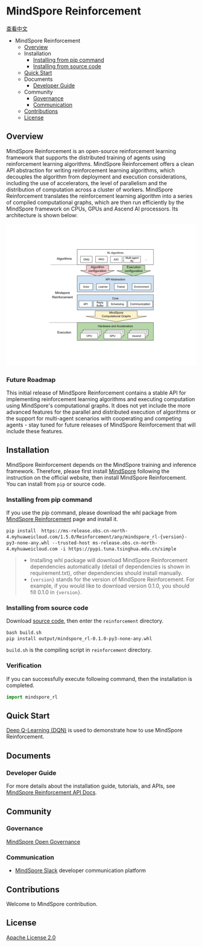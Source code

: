 # MindSpore Reinforcement

[查看中文](./README_CN.md)

<!-- TOC -->

- MindSpore Reinforcement
    - [Overview](#overview)
    - Installation
        - [Installing from pip command](#installing-from-pip-command)
        - [Installing from source code](#installing-from-source-code)
    - [Quick Start](#quick-start)
    - Documents
        - [Developer Guide](#developer-guide)
    - Community
        - [Governance](#governance)
        - [Communication](#communication)
    - [Contributions](#contributions)
    - [License](#license)

<!-- /TOC -->

## Overview

MindSpore Reinforcement is an open-source reinforcement learning framework that supports the distributed training of agents using reinforcement learning algorithms. MindSpore Reinforcement offers a clean API abstraction for writing reinforcement learning algorithms, which decouples the algorithm from deployment and execution considerations, including the use of accelerators, the level of parallelism and the distribution of computation across a cluster of workers. MindSpore Reinforcement translates the reinforcement learning algorithm into a series of compiled computational graphs, which are then run efficiently by the MindSpore framework on CPUs, GPUs and Ascend AI processors. Its architecture is shown below:

![MindSpore_RL_Architecture](docs/mindspore_rl_architecture.svg)

### Future Roadmap

This initial release of MindSpore Reinforcement contains a stable API for implementing reinforcement learning algorithms and executing computation using MindSpore's computational graphs. It does not yet include the more advanced features for the parallel and distributed execution of algorithms or the support for multi-agent scenarios with cooperating and competing agents - stay tuned for future releases of MindSpore Reinforcement that will include these features.

## Installation

MindSpore Reinforcement depends on the MindSpore training and inference framework. Therefore, please first install [MindSpore](https://www.mindspore.cn/install/en) following the instruction on the official website, then install MindSpore Reinforcement. You can install from `pip` or source code.

### Installing from pip command

If you use the pip command, please download the whl package from [MindSpore Reinforcement](https://www.mindspore.cn/versions/en) page and install it.

```shell
pip install  https://ms-release.obs.cn-north-4.myhuaweicloud.com/1.5.0/Reinforcement/any/mindspore_rl-{version}-py3-none-any.whl --trusted-host ms-release.obs.cn-north-4.myhuaweicloud.com -i https://pypi.tuna.tsinghua.edu.cn/simple
```

> - Installing whl package will download MindSpore Reinforcement dependencies automatically (detail of dependencies is shown in requirement.txt),  other dependencies should install manually.
> - `{version}` stands for the version of MindSpore Reinforcement. For example, if you would like to download version 0.1.0, you should fill 0.1.0 in `{version}`.

### Installing from source code

Download [source code](https://gitee.com/mindspore/reinforcement), then enter the `reinforcement` directory.

```shell
bash build.sh
pip install output/mindspore_rl-0.1.0-py3-none-any.whl
```

`build.sh` is the compiling script in `reinforcement` directory.

### Verification

If you can successfully execute following command, then the installation is completed.

```python
import mindspore_rl
```

## Quick Start

[Deep Q-Learning (DQN)](https://www.mindspore.cn/reinforcement/docs/en/r1.5/dqn.html) is used to demonstrate how to use MindSpore Reinforcement.

## Documents

### Developer Guide

For more details about the installation guide, tutorials, and APIs, see [MindSpore Reinforcement API Docs](https://www.mindspore.cn/reinforcement/docs/en/r1.5/index.html).

## Community

### Governance

[MindSpore Open Governance](https://gitee.com/mindspore/community/blob/master/governance.md)

### Communication

- [MindSpore Slack](https://join.slack.com/t/mindspore/shared_invite/zt-dgk65rli-3ex4xvS4wHX7UDmsQmfu8w) developer communication platform

## Contributions

Welcome to MindSpore contribution.

## License

[Apache License 2.0](https://gitee.com/mindspore/reinforcement/blob/r0.1/LICENSE)

